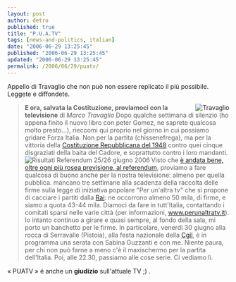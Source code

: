```yaml
---
layout: post
author: detro
published: true
title: "P.U.A.TV"
tags: [news-and-politics, italian]
date: "2006-06-29 13:25:45"
published: "2006-06-29 13:25:45"
updated: "2006-06-29 13:25:45"
permalink: /2006/06/29/puatv/
---
```


Appello di Travaglio che non può non essere replicato il più possibile.
Leggete e diffondete.

<blockquote><a href="http://www.marcotravaglio.it/"><img src="http://www.marcotravaglio.it/foto/marco_travaglio%20%5B00%5D.jpg" alt="Travaglio"  align="right" /></a>
<strong>E ora, salvata la Costituzione, proviamoci con la televisione</strong>
di <em>Marco Travaglio</em>
Dopo qualche settimana di silenzio (ho appena finito il nuovo libro con peter Gomez, ne saprete qualcosa molto presto...), rieccomi qui proprio nel giorno in cui possiamo gridare Forza Italia. Non per la partita (chissenefrega), ma per la vittoria della <a href="http://it.wikipedia.org/wiki/Costituzione_della_Repubblica_italiana">Costituzione Repubblicana del 1948</a> contro quei cinque disgraziati della baita del Cadore, e soprattutto contro i loro mandanti. <img src="http://upload.wikimedia.org/wikipedia/it/thumb/e/e4/Referndum2006.png/160px-Referndum2006.png" alt="Risultati Referendum 25/26 giugno 2006" align="left" /> Visto che <a href="http://it.wikipedia.org/wiki/Referendum_costituzionale_del_2006">è andata bene, oltre ogni più rosea previsione, al referendum</a>, proviamo a fare qualcosa di buono anche per la nostra televisione: almeno per quella pubblica. mancano tre settimane alla scadenza della raccolta delle firme sulla legge di iniziativa popolare "Per un'altra tv" che si propone di cacciare i partiti dalla <a href="http://www.rai.it">Rai</a>: ne occorrono almeno 50 mila, di firme, e siamo a quota 43-44 mila. Diamoci da fare in tutt'Italia, contattando i comitati sparsi nelle varie città (per informazioni, <a href="http://www.perunaltratv.it/">www.perunaltratv.it</a>). Io intanto continuo a girare e quasi sempre, al fondo della sala, mi porto un banchetto per le firme. In particolare, venerdì 30 giugno alla rocca di Serravalle (Pistoia), alla festa nazionale della <a href="http://it.wikipedia.org/wiki/CGIL">Cgil</a>, è in programma una serata con Sabina Guzzanti e con me. Niente paura, per chi non può farne a meno c'è il maxischermo per la partita dell'Italia. Poi, alle 22.30, passiamo alle cose serie. Ci vediamo lì.</blockquote>

&laquo; PUATV &raquo; é anche un <strong>giudizio</strong> sull'attuale TV ;) . 


